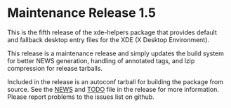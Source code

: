[xde-helpers -- release notes.  2019-08-31]: #

Maintenance Release 1.5
=======================

This is the fifth release of the xde-helpers package that provides default and
fallback desktop entry files for the XDE (X Desktop Environment).

This release is a maintenance release and simply updates the build system for
better NEWS generation, handling of annotated tags, and lzip compression for
release tarballs.

Included in the release is an autoconf tarball for building the package from
source.  See the [NEWS](NEWS) and [TODO](TODO) file in the release for more
information.  Please report problems to the issues list on github.

[ vim: set ft=markdown sw=4 tw=78 nocin nosi fo+=tcqlorn spell: ]: #
